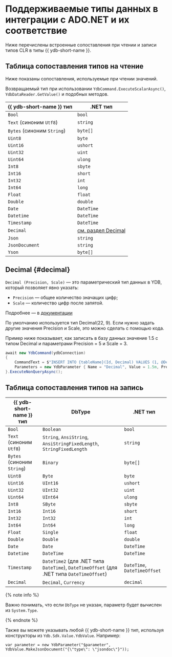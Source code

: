 # Поддерживаемые типы данных в интеграции с ADO.NET и их соответствие

Ниже перечислены встроенные сопоставления при чтении и записи типов CLR в типы {{ ydb-short-name }}.

## Таблица сопоставления типов на чтение

Ниже показаны сопоставления, используемые при чтении значений.

Возвращаемый тип при использовании `YdbCommand.ExecuteScalarAsync()`, `YdbDataReader.GetValue()` и подобных методов.

| {{ ydb-short-name }} тип   | .NET тип                       |
|----------------------------|--------------------------------|
| `Bool`                     | `bool`                         |
| `Text` (синоним `Utf8`)    | `string`                       |
| `Bytes` (синоним `String`) | `byte[]`                       |
| `Uint8`                    | `byte`                         |
| `Uint16`                   | `ushort`                       |
| `Uint32`                   | `uint`                         |
| `Uint64`                   | `ulong`                        |
| `Int8`                     | `sbyte`                        |
| `Int16`                    | `short`                        |
| `Int32`                    | `int`                          |
| `Int64`                    | `long`                         |
| `Float`                    | `float`                        |
| `Double`                   | `double`                       |
| `Date`                     | `DateTime`                     |
| `Datetime`                 | `DateTime`                     |
| `Timestamp`                | `DateTime`                     |
| `Decimal`                  | [cм. раздел Decimal](#decimal) |
| `Json`                     | `string`                       |
| `JsonDocument`             | `string`                       |
| `Yson`                     | `byte[]`                       |

## Decimal {#decimal}

`Decimal (Precision, Scale)` — это параметрический тип данных в YDB, который позволяет явно указать:
* `Precision` — общее количество значащих цифр;
* `Scale` — количество цифр после запятой.

Подробнее — в [документации](../../../yql/reference/types/primitive.md#numeric)

По умолчанию используется тип Decimal(22, 9). Если нужно задать другие значения Precision и Scale, это можно сделать с помощью кода.

Пример ниже показывает, как записать в базу данных значение 1.5 с типом Decimal и параметрами Precision = 5 и Scale = 3.

```c#
await new YdbCommand(ydbConnection)
{
    CommandText = $"INSERT INTO {tableName}(Id, Decimal) VALUES (1, @Decimal);",
    Parameters = new YdbParameter { Name = "Decimal", Value = 1.5m, Precision = 5, Scale = 3 }
}.ExecuteNonQueryAsync();
```

## Таблица сопоставления типов на запись

| {{ ydb-short-name }} тип   | DbType                                                                                    | .NET тип                     |
|----------------------------|-------------------------------------------------------------------------------------------|------------------------------|
| `Bool`                     | `Boolean`                                                                                 | `bool`                       |
| `Text` (синоним `Utf8`)    | `String`, `AnsiString`, `AnsiStringFixedLength`, `StringFixedLength`                      | `string`                     |
| `Bytes` (синоним `String`) | `Binary`                                                                                  | `byte[]`                     |
| `Uint8`                    | `Byte`                                                                                    | `byte`                       |
| `Uint16`                   | `UInt16`                                                                                  | `ushort`                     |
| `Uint32`                   | `UInt32`                                                                                  | `uint`                       |
| `Uint64`                   | `UInt64`                                                                                  | `ulong`                      |
| `Int8`                     | `SByte`                                                                                   | `sbyte`                      |
| `Int16`                    | `Int16`                                                                                   | `short`                      |
| `Int32`                    | `Int32`                                                                                   | `int`                        |
| `Int64`                    | `Int64`                                                                                   | `long`                       |
| `Float`                    | `Single`                                                                                  | `float`                      |
| `Double`                   | `Double`                                                                                  | `double`                     |
| `Date`                     | `Date`                                                                                    | `DateTime`                   |
| `Datetime`                 | `DateTime`                                                                                | `DateTime`                   |
| `Timestamp`                | `DateTime2` (для .NET типа `DateTime`), `DateTimeOffset` (для .NET типа `DateTimeOffset`) | `DateTime`, `DateTimeOffset` |
| `Decimal`                  | `Decimal`, `Currency`                                                                     | `decimal`                    |

{% note info %}

Важно понимать, что если `DbType` не указан, параметр будет вычислен из `System.Type`.

{% endnote %}

Также вы можете указывать любой {{ ydb-short-name }} тип, используя конструкторы из `Ydb.Sdk.Value.YdbValue`. Например:

```с#
var parameter = new YdbParameter("$parameter", YdbValue.MakeJsonDocument("{\"type\": \"jsondoc\"}")); 
```
